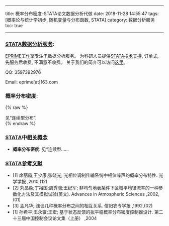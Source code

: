 
---
title: 概率分布密度-STATA论文数据分析代做
date: 2018-11-28 14:55:47
tags: [概率论与统计学初步, 随机变量与分布函数, STATA]
category: 数据分析服务
toc: true

---



<span></span>
<!-- more -->

### [STATA](/tags/STATA/)[数据分析服务](/categories/数据分析服务/):
[EPRIME工作室](http://eprime.cn/)专注于数据分析服务。
为科研人员提供[STATA技术支持](http://eprime.cn/2018/08/18/EPRIME工作室STATA代做服务详情/), 订单式, 先服务后收费, 不满意不收费。
关于我们的简介可以访问[这里](http://eprime.cn/2018/08/17/关于EPRIME工作室/)。

QQ: 3597392976

Email: eprime[at]163.com



### 概率分布密度:

{% raw %}
<div class="p1">见“连续型分布”.</div>
{% endraw %}



### [STATA](/tags/STATA/)中[相关概念](/categories/数据分析服务)

- **概率分布密度**: 见“连续型......


### [STATA](/tags/STATA/)[参考文献](/categories/数据分析服务/)

- [1]  席丽霞;王少康;张晓光; 光相位调制传输系统中相位噪声的概率分布特性. 光学学报 ,2010,(12)
- [2]  刘晶淼;丁裕国;周秀骥;王纪军; 非均匀地表条件下区域平均径流率的一种参数化方法及其模拟试验(英文). Advances in Atmospheric Sciences ,2002,(01)
- [3]  孟凡华; 浅谈几种概率分布之间的相互关系. 信阳农专学报 ,1992,(02)
- [1]  孙希平;王永骥;王宏; 基于状态反馈的拟平稳概率分布密度控制器设计. 第二十三届中国控制会议论文集（上册） ,2004



